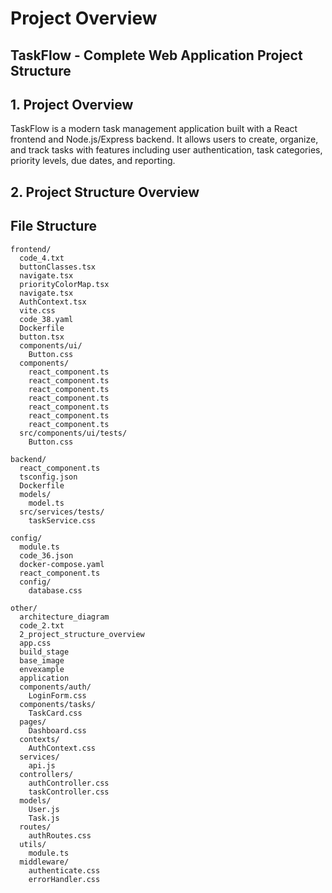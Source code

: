 # Project Overview

## TaskFlow - Complete Web Application Project Structure

## 1. Project Overview

TaskFlow is a modern task management application built with a React frontend and Node.js/Express backend. It allows users to create, organize, and track tasks with features including user authentication, task categories, priority levels, due dates, and reporting.

## 2. Project Structure Overview

## File Structure

```
frontend/
  code_4.txt
  buttonClasses.tsx
  navigate.tsx
  priorityColorMap.tsx
  navigate.tsx
  AuthContext.tsx
  vite.css
  code_38.yaml
  Dockerfile
  button.tsx
  components/ui/
    Button.css
  components/
    react_component.ts
    react_component.ts
    react_component.ts
    react_component.ts
    react_component.ts
    react_component.ts
    react_component.ts
  src/components/ui/tests/
    Button.css

backend/
  react_component.ts
  tsconfig.json
  Dockerfile
  models/
    model.ts
  src/services/tests/
    taskService.css

config/
  module.ts
  code_36.json
  docker-compose.yaml
  react_component.ts
  config/
    database.css

other/
  architecture_diagram
  code_2.txt
  2_project_structure_overview
  app.css
  build_stage
  base_image
  envexample
  application
  components/auth/
    LoginForm.css
  components/tasks/
    TaskCard.css
  pages/
    Dashboard.css
  contexts/
    AuthContext.css
  services/
    api.js
  controllers/
    authController.css
    taskController.css
  models/
    User.js
    Task.js
  routes/
    authRoutes.css
  utils/
    module.ts
  middleware/
    authenticate.css
    errorHandler.css

```
